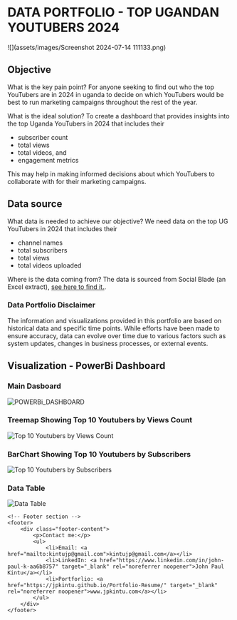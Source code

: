 # DATA PORTFOLIO - TOP UGANDAN YOUTUBERS 2024

![](assets/images/Screenshot 2024-07-14 111133.png)

## Objective
What is the key pain point?
For anyone seeking to find out who the top YouTubers are in 2024 in uganda to decide on which YouTubers would be best to run marketing campaigns throughout the rest of the year.

What is the ideal solution?
To create a dashboard that provides insights into the top Uganda YouTubers in 2024 that includes their

- subscriber count
- total views
- total videos, and
- engagement metrics

This may help in making informed decisions about which YouTubers to collaborate with for their marketing campaigns.

## Data source
What data is needed to achieve our objective?
We need data on the top UG YouTubers in 2024 that includes their

- channel names
- total subscribers
- total views
- total videos uploaded

Where is the data coming from? The data is sourced from Social Blade (an Excel extract), [see here to find it.](https://socialblade.com/youtube/top/country/ug).

### Data Portfolio Disclaimer
The information and visualizations provided in this portfolio are based on historical data and specific time points. While efforts have been made to ensure accuracy, data can evolve over time due to various factors such as system updates, changes in business processes, or external events.

## Visualization - PowerBi Dashboard
### Main Dasboard
![POWERBi_DASHBOARD](assets/images/1.gif)

### Treemap Showing Top 10 Youtubers by Views Count
![Top 10 Youtubers by Views Count](assets/images/2.gif)

### BarChart Showing Top 10 Youtubers by Subscribers
![Top 10 Youtubers by Subscribers](assets/images/3.gif)

### Data Table
![Data Table](assets/images/4.gif)


<html lang="en">
<head>
    <!-- Your other head elements (stylesheets, meta tags, etc.) go here -->
</head>
<body>
    <!-- Your main content goes here -->

    <!-- Footer section -->
    <footer>
        <div class="footer-content">
            <p>Contact me:</p>
            <ul>
                <li>Email: <a href="mailto:kintujp@gmail.com">kintujp@gmail.com</a></li>
                <li>LinkedIn: <a href="https://www.linkedin.com/in/john-paul-k-aa6b8757" target="_blank" rel="noreferrer noopener">John Paul Kintu</a></li>
                <li>Portforlio: <a href="https://jpkintu.github.io/Portfolio-Resume/" target="_blank" rel="noreferrer noopener">www.jpkintu.com</a></li>
            </ul>
        </div>
    </footer>
</body>
</html>
